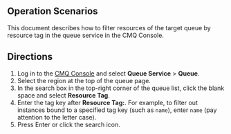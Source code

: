 ## Operation Scenarios
This document describes how to filter resources of the target queue by resource tag in the queue service in the CMQ Console.

## Directions
1. Log in to the [CMQ Console](https://console.cloud.tencent.com/mq/index?rid=1) and select **Queue Service** > **Queue**.
2. Select the region at the top of the queue page.
3. In the search box in the top-right corner of the queue list, click the blank space and select **Resource Tag**.
4. Enter the tag key after **Resource Tag:**.
For example, to filter out instances bound to a specified tag key (such as `name`), enter `name` (pay attention to the letter case).
5. Press Enter or click the search icon.
